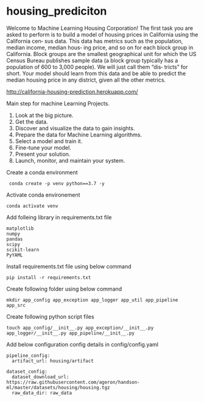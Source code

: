 # housing_prediciton
Welcome to Machine Learning Housing Corporation! The first task you are asked to perform is to build a model of housing prices in California using the California cen‐ sus data. This data has metrics such as the population, median income, median hous‐ ing price, and so on for each block group in California. Block groups are the smallest geographical unit for which the US Census Bureau publishes sample data (a block group typically has a population of 600 to 3,000 people). We will just call them “dis‐ tricts” for short. Your model should learn from this data and be able to predict the median housing price in any district, given all the other metrics.

http://california-housing-prediction.herokuapp.com/

Main step for machine Learning Projects.
1. Look at the big picture.
2. Get the data.
3. Discover and visualize the data to gain insights.
4. Prepare the data for Machine Learning algorithms.
5. Select a model and train it.
6. Fine-tune your model.
7. Present your solution.
8. Launch, monitor, and maintain your system.

Create a conda environment
```
 conda create -p venv python==3.7 -y
```
Activate conda environement
```
conda activate venv
```

Add folleing library in requirements.txt file
```
matplotlib
numpy
pandas
scipy 
scikit-learn
PyYAML
```
Install requirements.txt file using below command
```
pip install -r requirements.txt
```

Create following folder using below command
```
mkdir app_config app_exception app_logger app_util app_pipeline app_src
```

Create following python script files
```
touch app_config/__init__.py app_exception/__init__.py app_logger/__init__.py app_pipeline/__init__.py 
```





Add below configuration config details in config/config.yaml
```
pipeline_config:
  artifact_url: housing/artifact

dataset_config:
  dataset_download_url: https://raw.githubusercontent.com/ageron/handson-ml/master/datasets/housing/housing.tgz
  raw_data_dir: raw_data


  ```




